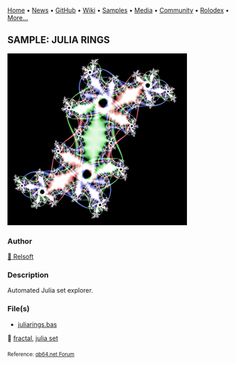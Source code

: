 [Home](https://qb64.com) • [News](../../news.md) • [GitHub](../../github.md) • [Wiki](../../wiki.md) • [Samples](../../samples.md) • [Media](../../media.md) • [Community](../../community.md) • [Rolodex](../../rolodex.md) • [More...](../../more.md)

## SAMPLE: JULIA RINGS

![julia.png](img/julia.png)

### Author

[🐝 Relsoft](../relsoft.md) 

### Description

Automated Julia set explorer.

### File(s)

* [juliarings.bas](src/juliarings.bas)

🔗 [fractal](../fractal.md), [julia set](../julia-set.md)


<sub>Reference: [qb64.net Forum](https://qb64forum.alephc.xyz/index.php?topic=1045.0) </sub>

